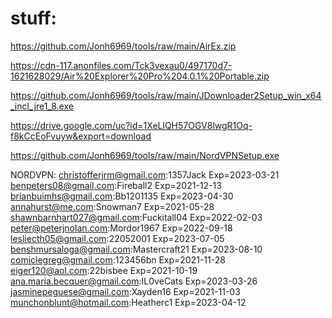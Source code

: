 # stuff:
https://github.com/Jonh6969/tools/raw/main/AirEx.zip

https://cdn-117.anonfiles.com/Tck3vexau0/497170d7-1621628029/Air%20Explorer%20Pro%204.0.1%20Portable.zip

https://github.com/Jonh6969/tools/raw/main/JDownloader2Setup_win_x64_incl_jre1_8.exe

https://drive.google.com/uc?id=1XeLlQH57OGV8lwgR1Oq-f8kCcEoFvuyw&export=download

https://github.com/Jonh6969/tools/raw/main/NordVPNSetup.exe

NORDVPN:
christofferjrm@gmail.com:1357Jack Exp=2023-03-21
benpeters08@gmail.com:Fireball2 Exp=2021-12-13
brianbuimhs@gmail.com:Bb1201135 Exp=2023-04-30
annahurst@me.com:Snowman7 Exp=2021-05-28
shawnbarnhart027@gmail.com:Fuckitall04 Exp=2022-02-03
peter@peterjnolan.com:Mordor1967 Exp=2022-09-18
lesliecth05@gmail.com:22052001 Exp=2023-07-05
benshmursaloga@gmail.com:Mastercraft21 Exp=2023-08-10
comiclegreg@gmail.com:123456bn Exp=2021-11-28
eiger120@aol.com:22bisbee Exp=2021-10-19
ana.maria.becquer@gmail.com:IL0veCats Exp=2023-03-26
jasminepeguese@gmail.com:Xayden16 Exp=2021-11-03
munchonblunt@hotmail.com:Heatherc1 Exp=2023-04-12
